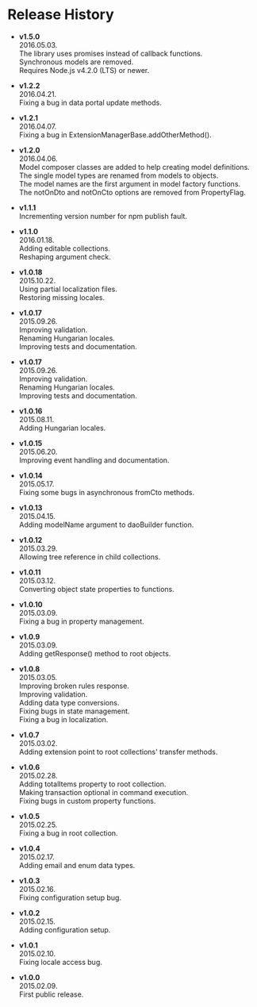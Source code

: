 # Release History

* __v1.5.0__  
  2016.05.03.  
  The library uses promises instead of callback functions.  
  Synchronous models are removed.  
  Requires Node.js v4.2.0 (LTS) or newer.
  
* __v1.2.2__  
  2016.04.21.  
  Fixing a bug in data portal update methods.
    
* __v1.2.1__  
  2016.04.07.  
  Fixing a bug in ExtensionManagerBase.addOtherMethod().
  
* __v1.2.0__  
  2016.04.06.  
  Model composer classes are added to help creating model definitions.  
  The single model types are renamed from models to objects.  
  The model names are the first argument in model factory functions.  
  The notOnDto and notOnCto options are removed from PropertyFlag.
  
* __v1.1.1__  
  Incrementing version number for npm publish fault.
  
* __v1.1.0__  
  2016.01.18.  
  Adding editable collections.  
  Reshaping argument check.
  
* __v1.0.18__  
  2015.10.22.  
  Using partial localization files.  
  Restoring missing locales.
  
* __v1.0.17__  
  2015.09.26.  
  Improving validation.  
  Renaming Hungarian locales.  
  Improving tests and documentation.
  
* __v1.0.17__  
  2015.09.26.  
  Improving validation.  
  Renaming Hungarian locales.  
  Improving tests and documentation.
  
* __v1.0.16__  
  2015.08.11.  
  Adding Hungarian locales.
  
* __v1.0.15__  
  2015.06.20.  
  Improving event handling and documentation.
  
* __v1.0.14__  
  2015.05.17.  
  Fixing some bugs in asynchronous fromCto methods.

* __v1.0.13__  
  2015.04.15.  
  Adding modelName argument to daoBuilder function.

* __v1.0.12__  
  2015.03.29.  
  Allowing tree reference in child collections.

* __v1.0.11__  
  2015.03.12.  
  Converting object state properties to functions.

* __v1.0.10__  
  2015.03.09.  
  Fixing a bug in property management.

* __v1.0.9__  
  2015.03.09.  
  Adding getResponse() method to root objects.

* __v1.0.8__  
  2015.03.05.  
  Improving broken rules response.  
  Improving validation.  
  Adding data type conversions.  
  Fixing bugs in state management.  
  Fixing a bug in localization.

* __v1.0.7__  
  2015.03.02.  
  Adding extension point to root collections' transfer methods.

* __v1.0.6__  
  2015.02.28.  
  Adding totalItems property to root collection.  
  Making transaction optional in command execution.  
  Fixing bugs in custom property functions.

* __v1.0.5__  
  2015.02.25.  
  Fixing a bug in root collection.

* __v1.0.4__  
  2015.02.17.  
  Adding email and enum data types.

* __v1.0.3__  
  2015.02.16.  
  Fixing configuration setup bug.

* __v1.0.2__  
  2015.02.15.  
  Adding configuration setup.

* __v1.0.1__  
  2015.02.10.  
  Fixing locale access bug.

* __v1.0.0__  
  2015.02.09.  
  First public release.
